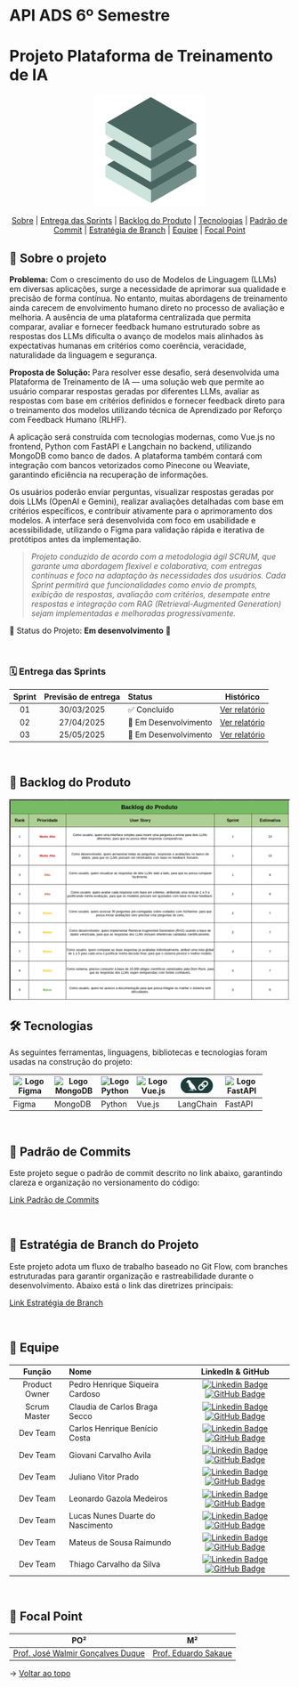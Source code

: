 # API ADS 6º Semestre

# Projeto Plataforma de Treinamento de IA

<p align="center">
      <img src="/Documentacao/img/fullstack.png" alt="Logo da Equipe FullStack">

<span id="topo">
<p align="center">
    <a href="#sobre">Sobre</a>  | 
    <a href="#sprints">Entrega das Sprints</a>  |  
    <a href="#backlogs">Backlog do Produto</a>  |  
    <a href="#tecnologias">Tecnologias</a>  |  
    <a href="#commit">Padrão de Commit</a>  |
    <a href="#branch">Estratégia de Branch</a>  |
    <a href="#equipe">Equipe</a>  |  
    <a href="#focal">Focal Point</a>  
    
</p>
   
<span id="sobre">

## :bookmark_tabs: Sobre o projeto

**Problema:** 
Com o crescimento do uso de Modelos de Linguagem (LLMs) em diversas aplicações, surge a necessidade de aprimorar sua qualidade e precisão de forma contínua. No entanto, muitas abordagens de treinamento ainda carecem de envolvimento humano direto no processo de avaliação e melhoria. A ausência de uma plataforma centralizada que permita comparar, avaliar e fornecer feedback humano estruturado sobre as respostas dos LLMs dificulta o avanço de modelos mais alinhados às expectativas humanas em critérios como coerência, veracidade, naturalidade da linguagem e segurança.

**Proposta de Solução:** 
Para resolver esse desafio, será desenvolvida uma Plataforma de Treinamento de IA — uma solução web que permite ao usuário comparar respostas geradas por diferentes LLMs, avaliar as respostas com base em critérios definidos e fornecer feedback direto para o treinamento dos modelos utilizando técnica de Aprendizado por Reforço com Feedback Humano (RLHF).

A aplicação será construída com tecnologias modernas, como Vue.js no frontend, Python com FastAPI e Langchain no backend, utilizando MongoDB como banco de dados. A plataforma também contará com integração com bancos vetorizados como Pinecone ou Weaviate, garantindo eficiência na recuperação de informações.

Os usuários poderão enviar perguntas, visualizar respostas geradas por dois LLMs (OpenAI e Gemini), realizar avaliações detalhadas com base em critérios específicos, e contribuir ativamente para o aprimoramento dos modelos. A interface será desenvolvida com foco em usabilidade e acessibilidade, utilizando o Figma para validação rápida e iterativa de protótipos antes da implementação.


> _Projeto conduzido de acordo com a metodologia ágil SCRUM, que garante uma abordagem flexível e colaborativa, com entregas contínuas e foco na adaptação às necessidades dos usuários. Cada Sprint permitirá que funcionalidades como envio de prompts, exibição de respostas, avaliação com critérios, desempate entre respostas e integração com RAG (Retrieval-Augmented Generation) sejam implementadas e melhoradas progressivamente._

:pushpin: Status do Projeto: **Em desenvolvimento** 🚧



<br>

<span id="sprints">

### :spiral_calendar: Entrega das Sprints

| Sprint | Previsão de entrega | Status | Histórico |
|:--:|:----------:|:-------------------|:-------------------------------------------------:|
| 01 | 30/03/2025 | :white_check_mark: Concluído | [Ver relatório](https://github.com/FATEC-FULLSTACK/API6/blob/main/Documentacao/Sprint01/README.md) |
| 02 | 27/04/2025 | :construction: Em Desenvolvimento | [Ver relatório](https://github.com/FATEC-FULLSTACK/API6/blob/main/Documentacao/Sprint02/README.md) |
| 03 | 25/05/2025 | :construction: Em Desenvolvimento | [Ver relatório](https://github.com/FATEC-FULLSTACK/API6/blob/main/Documentacao/Sprint03/README.md) |


<br>


<span id="backlogs">

## :dart: Backlog do Produto

<p align="center">
      <img src="/Documentacao/img/backlog.png" alt="Backlog do Produto">


<br>


<span id="tecnologias">

## 🛠️ Tecnologias

As seguintes ferramentas, linguagens, bibliotecas e tecnologias foram usadas na construção do projeto:

<table>
  <thead>
    <th><img
    src="https://user-images.githubusercontent.com/89823203/190877360-8c7f93cf-5f62-4f49-8641-3b605deb513e.png"
    alt="Logo Figma"
    title="Figma"
    style="display: inline-block; margin: 0 auto; width: 60px"></th>
    <th><img
    src="https://cdn.jsdelivr.net/gh/devicons/devicon@latest/icons/mongodb/mongodb-original.svg"
    alt="Logo MongoDB"
    title="MongoDB"
    style="display: inline-block; margin: 0 auto; width: 70px"></th>
    <th><img
    src="https://cdn.jsdelivr.net/gh/devicons/devicon@latest/icons/python/python-original.svg"
    alt="Logo Python"
    title="Python"
    style="display: inline-block; margin: 0 auto; width: 50px"></th>
    <th><img
    src="https://cdn.jsdelivr.net/gh/devicons/devicon@latest/icons/vuejs/vuejs-original.svg"
    alt="Logo Vue.js"
    title="Vue.js"
    style="display: inline-block; margin: 0 auto; width: 60px"></th>
    <th><img
    src="/docs/langchain.png"
    alt="Logo LangChain"
    title="LangChain"
    style="display: inline-block; margin: 0 auto; width: 60px"></th>
    <th><img
    src="https://cdn.jsdelivr.net/gh/devicons/devicon@latest/icons/fastapi/fastapi-original.svg"
    alt="Logo FastAPI"
    title="FastAPI"
    style="display: inline-block; margin: 0 auto; width: 60px"></th>
  </thead>

  <tbody>
    <td>Figma</td>
    <td>MongoDB</td>
    <td>Python</td>
    <td>Vue.js</td>
    <td>LangChain</td>
    <td>FastAPI</td>
  </tbody>

</table>


<br>


<span id="commit">

## :pencil: Padrão de Commits

Este projeto segue o padrão de commit descrito no link abaixo, garantindo clareza e organização no versionamento do código:

[Link Padrão de Commits](https://github.com/FATEC-FULLSTACK/API6/blob/main/Documentacao/Commits/README.md)


<br>


<span id="branch">

## :deciduous_tree:  Estratégia de Branch do Projeto

Este projeto adota um fluxo de trabalho baseado no Git Flow, com branches estruturadas para garantir organização e rastreabilidade durante o desenvolvimento. Abaixo está o link das diretrizes principais:

[Link Estratégia de Branch](https://github.com/FATEC-FULLSTACK/API6/blob/main/Documentacao/Branch/README.md)


<br>


<span id="equipe">

## :bust_in_silhouette: Equipe

|    Função     | Nome                             |                                                                                                                                                  LinkedIn & GitHub                                                                                                                                                   |
| :-----------: | :------------------------------- | :------------------------------------------------------------------------------------------------------------------------------------------------------------------------------------------------------------------------------------------------------------------------------------------------------------------: |
| Product Owner | Pedro Henrique Siqueira Cardoso        | [![Linkedin Badge](https://img.shields.io/badge/Linkedin-blue?style=flat-square&logo=Linkedin&logoColor=white)](https://www.linkedin.com/in/pedro-cardoso-6b93011b6/) [![GitHub Badge](https://img.shields.io/badge/GitHub-111217?style=flat-square&logo=github&logoColor=white)](https://github.com/PhscZ) |
| Scrum Master  | Claudia de Carlos Braga Secco    |   [![Linkedin Badge](https://img.shields.io/badge/Linkedin-blue?style=flat-square&logo=Linkedin&logoColor=white)](https://www.linkedin.com/in/cláudia-braga-79b6b2278/) [![GitHub Badge](https://img.shields.io/badge/GitHub-111217?style=flat-square&logo=github&logoColor=white)](https://github.com/ClaudiaCBS)   |
|   Dev Team    | Carlos Henrique Benício Costa                |        [![Linkedin Badge](https://img.shields.io/badge/Linkedin-blue?style=flat-square&logo=Linkedin&logoColor=white)](https://www.linkedin.com/in/carlos-henrique-b-40a4b5108/) [![GitHub Badge](https://img.shields.io/badge/GitHub-111217?style=flat-square&logo=github&logoColor=white)](https://github.com/Carlos-Henrique39)         |
|   Dev Team    | Giovani Carvalho Avila                |        [![Linkedin Badge](https://img.shields.io/badge/Linkedin-blue?style=flat-square&logo=Linkedin&logoColor=white)](https://www.linkedin.com/in/giovani-carvalho-avila-80593a224/) [![GitHub Badge](https://img.shields.io/badge/GitHub-111217?style=flat-square&logo=github&logoColor=white)](https://github.com/GiovaniAvila)         |
|   Dev Team    | Juliano Vitor Prado                |        [![Linkedin Badge](https://img.shields.io/badge/Linkedin-blue?style=flat-square&logo=Linkedin&logoColor=white)](https://www.linkedin.com/in/juliano-prado-078a3920b/) [![GitHub Badge](https://img.shields.io/badge/GitHub-111217?style=flat-square&logo=github&logoColor=white)](https://github.com/julianopradoo)         |
|   Dev Team    | Leonardo Gazola Medeiros                |        [![Linkedin Badge](https://img.shields.io/badge/Linkedin-blue?style=flat-square&logo=Linkedin&logoColor=white)](https://www.linkedin.com/in/leonardo-gazola/) [![GitHub Badge](https://img.shields.io/badge/GitHub-111217?style=flat-square&logo=github&logoColor=white)](https://github.com/Leonardo-Gazola-Medeiros)         |
|   Dev Team    | Lucas Nunes Duarte do Nascimento |    [![Linkedin Badge](https://img.shields.io/badge/Linkedin-blue?style=flat-square&logo=Linkedin&logoColor=white)](https://www.linkedin.com/in/lucas-nunes-nascimento/) [![GitHub Badge](https://img.shields.io/badge/GitHub-111217?style=flat-square&logo=github&logoColor=white)](https://github.com/Lkduarte)     |
|   Dev Team    | Mateus de Sousa Raimundo         |  [![Linkedin Badge](https://img.shields.io/badge/Linkedin-blue?style=flat-square&logo=Linkedin&logoColor=white)](https://www.linkedin.com/in/mateus-sousa-ba976423a/) [![GitHub Badge](https://img.shields.io/badge/GitHub-111217?style=flat-square&logo=github&logoColor=white)](https://github.com/MateusdiSousa)  |
|   Dev Team    | Thiago Carvalho da Silva         |  [![Linkedin Badge](https://img.shields.io/badge/Linkedin-blue?style=flat-square&logo=Linkedin&logoColor=white)](https://www.linkedin.com/in/thiago-silva-49bb74168/) [![GitHub Badge](https://img.shields.io/badge/GitHub-111217?style=flat-square&logo=github&logoColor=white)](https://github.com/tsilvadev89)  |


<br>


<span id="focal">

## 🚀 Focal Point<a id="focal"></a>

|                                  PO²                                  |                                           M²                                           |
| :-------------------------------------------------------------------: | :------------------------------------------------------------------------------------: |
| <a href='https://www.linkedin.com/in/walmir-duque/'>Prof. José Walmir Gonçalves Duque</a> | <a href='http://lattes.cnpq.br/5948825528321491'>Prof. Eduardo Sakaue</a> |

→ [Voltar ao topo](#topo)